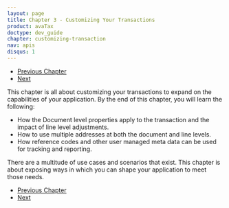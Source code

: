 ```yaml
---
layout: page
title: Chapter 3 - Customizing Your Transactions
product: avaTax
doctype: dev_guide
chapter: customizing-transaction
nav: apis
disqus: 1
---
```


<ul class="pager">
  <li class="previous"><a href="/avatax/dev-guide/transactions/"><i class="glyphicon glyphicon-chevron-left"></i>Previous Chapter</a></li>
  <li class="next"><a href="/avatax/dev-guide/customizing-transaction/address-types/">Next<i class="glyphicon glyphicon-chevron-right"></i></a></li>
</ul>

This chapter is all about customizing your transactions to expand on the capabilities of your application.  By the end of this chapter, you will learn the following:
<ul class="dev-guide-list">
  <li>How the Document level properties apply to the transaction and the impact of line level adjustments.</li>
  <li>How to use multiple addresses at both the document and line levels.</li>
  <li>How reference codes and other user managed meta data can be used for tracking and reporting.</li>
</ul>

There are a multitude of use cases and scenarios that exist.  This chapter is about exposing ways in which you can shape your application to meet those needs.


<ul class="pager">
  <li class="previous"><a href="/avatax/dev-guide/transactions/"><i class="glyphicon glyphicon-chevron-left"></i>Previous Chapter</a></li>
  <li class="next"><a href="/avatax/dev-guide/customizing-transaction/address-types/">Next<i class="glyphicon glyphicon-chevron-right"></i></a></li>
</ul>